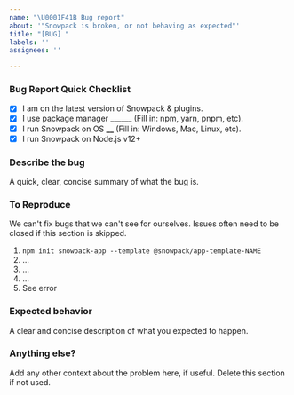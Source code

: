 ```yaml
---
name: "\U0001F41B Bug report"
about: '"Snowpack is broken, or not behaving as expected"'
title: "[BUG] "
labels: ''
assignees: ''

---
```


### Bug Report Quick Checklist

- [x] I am on the latest version of Snowpack & plugins.
- [x] I use package manager ______ (Fill in: npm, yarn, pnpm, etc).
- [x] I run Snowpack on OS ****\_\_**** (Fill in: Windows, Mac, Linux, etc).
- [x] I run Snowpack on Node.js v12+

### Describe the bug

A quick, clear, concise summary of what the bug is.

### To Reproduce

We can't fix bugs that we can't see for ourselves. Issues often need to be closed if this section is skipped.

1. `npm init snowpack-app --template @snowpack/app-template-NAME`
2. ...
3. ...
4. ...
5. See error

### Expected behavior

A clear and concise description of what you expected to happen.

### Anything else?

Add any other context about the problem here, if useful. Delete this section if not used.
